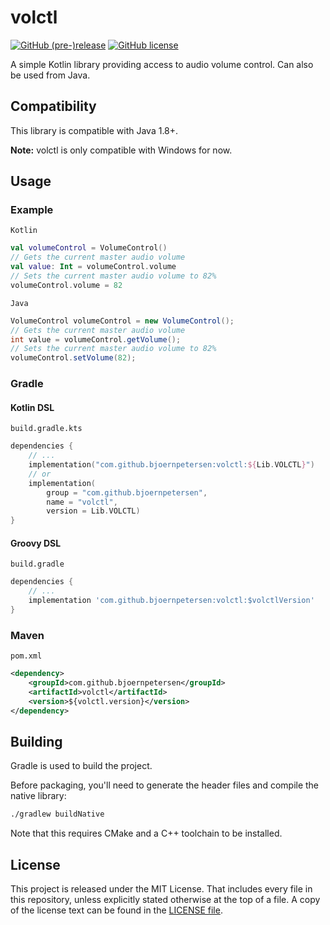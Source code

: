 # volctl

[![GitHub (pre-)release](https://img.shields.io/github/release/BjoernPetersen/volctl/all.svg)](https://github.com/BjoernPetersen/volctl/releases) [![GitHub license](https://img.shields.io/github/license/BjoernPetersen/volctl.svg)](https://github.com/BjoernPetersen/volctl/blob/master/LICENSE)

A simple Kotlin library providing access to audio volume control.
Can also be used from Java.

## Compatibility

This library is compatible with Java 1.8+.

**Note:** volctl is only compatible with Windows for now.

## Usage

### Example

`Kotlin`

```kotlin
val volumeControl = VolumeControl()
// Gets the current master audio volume
val value: Int = volumeControl.volume
// Sets the current master audio volume to 82%
volumeControl.volume = 82
```

`Java`

```java
VolumeControl volumeControl = new VolumeControl();
// Gets the current master audio volume
int value = volumeControl.getVolume();
// Sets the current master audio volume to 82%
volumeControl.setVolume(82);
```

### Gradle

#### Kotlin DSL

`build.gradle.kts`

```kotlin
dependencies {
    // ...
    implementation("com.github.bjoernpetersen:volctl:${Lib.VOLCTL}")
    // or
    implementation(
        group = "com.github.bjoernpetersen",
        name = "volctl",
        version = Lib.VOLCTL)
}
```

#### Groovy DSL

`build.gradle`

```groovy
dependencies {
    // ...
    implementation 'com.github.bjoernpetersen:volctl:$volctlVersion'
}
```

### Maven

`pom.xml`

```xml
<dependency>
    <groupId>com.github.bjoernpetersen</groupId>
    <artifactId>volctl</artifactId>
    <version>${volctl.version}</version>
</dependency>
```

## Building

Gradle is used to build the project.

Before packaging, you'll need to generate the header files and compile the native library:

```bash
./gradlew buildNative
```

Note that this requires CMake and a C++ toolchain to be installed.

## License

This project is released under the MIT License. That includes every file in this repository,
unless explicitly stated otherwise at the top of a file.
A copy of the license text can be found in the [LICENSE file](LICENSE).

